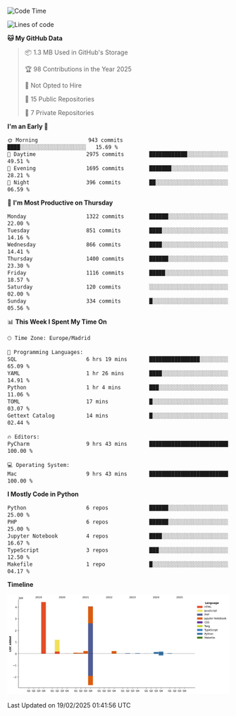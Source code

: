 <!--START_SECTION:waka-->
![Code Time](http://img.shields.io/badge/Code%20Time-658%20hrs%205%20mins-blue)

![Lines of code](https://img.shields.io/badge/From%20Hello%20World%20I%27ve%20Written-10.7%20million%20lines%20of%20code-blue)

**🐱 My GitHub Data** 

> 📦 1.3 MB Used in GitHub's Storage 
 > 
> 🏆 98 Contributions in the Year 2025
 > 
> 🚫 Not Opted to Hire
 > 
> 📜 15 Public Repositories 
 > 
> 🔑 7 Private Repositories 
 > 
**I'm an Early 🐤** 

```text
🌞 Morning                943 commits         ████░░░░░░░░░░░░░░░░░░░░░   15.69 % 
🌆 Daytime                2975 commits        ████████████░░░░░░░░░░░░░   49.51 % 
🌃 Evening                1695 commits        ███████░░░░░░░░░░░░░░░░░░   28.21 % 
🌙 Night                  396 commits         ██░░░░░░░░░░░░░░░░░░░░░░░   06.59 % 
```
📅 **I'm Most Productive on Thursday** 

```text
Monday                   1322 commits        ██████░░░░░░░░░░░░░░░░░░░   22.00 % 
Tuesday                  851 commits         ████░░░░░░░░░░░░░░░░░░░░░   14.16 % 
Wednesday                866 commits         ████░░░░░░░░░░░░░░░░░░░░░   14.41 % 
Thursday                 1400 commits        ██████░░░░░░░░░░░░░░░░░░░   23.30 % 
Friday                   1116 commits        █████░░░░░░░░░░░░░░░░░░░░   18.57 % 
Saturday                 120 commits         ░░░░░░░░░░░░░░░░░░░░░░░░░   02.00 % 
Sunday                   334 commits         █░░░░░░░░░░░░░░░░░░░░░░░░   05.56 % 
```


📊 **This Week I Spent My Time On** 

```text
🕑︎ Time Zone: Europe/Madrid

💬 Programming Languages: 
SQL                      6 hrs 19 mins       ████████████████░░░░░░░░░   65.09 % 
YAML                     1 hr 26 mins        ████░░░░░░░░░░░░░░░░░░░░░   14.91 % 
Python                   1 hr 4 mins         ███░░░░░░░░░░░░░░░░░░░░░░   11.06 % 
TOML                     17 mins             █░░░░░░░░░░░░░░░░░░░░░░░░   03.07 % 
Gettext Catalog          14 mins             █░░░░░░░░░░░░░░░░░░░░░░░░   02.44 % 

🔥 Editors: 
PyCharm                  9 hrs 43 mins       █████████████████████████   100.00 % 

💻 Operating System: 
Mac                      9 hrs 43 mins       █████████████████████████   100.00 % 
```

**I Mostly Code in Python** 

```text
Python                   6 repos             ██████░░░░░░░░░░░░░░░░░░░   25.00 % 
PHP                      6 repos             ██████░░░░░░░░░░░░░░░░░░░   25.00 % 
Jupyter Notebook         4 repos             ████░░░░░░░░░░░░░░░░░░░░░   16.67 % 
TypeScript               3 repos             ███░░░░░░░░░░░░░░░░░░░░░░   12.50 % 
Makefile                 1 repo              █░░░░░░░░░░░░░░░░░░░░░░░░   04.17 % 
```



**Timeline**

![Lines of Code chart](https://raw.githubusercontent.com/danisoronellas/danisoronellas/main/assets/bar_graph.png)


 Last Updated on 19/02/2025 01:41:56 UTC
<!--END_SECTION:waka-->

